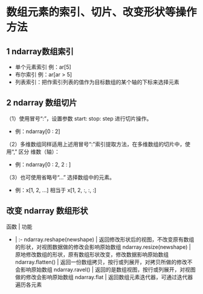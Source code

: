 
# 数组元素的索引、切片、改变形状等操作方法
## 1 ndarray数组索引
- 单个元素索引 例：ar[5]
- 布尔索引 例：ar[ar > 5]
- 列表索引：把作索引列表的值作为目标数组的某个轴的下标来选择元素
## 2 ndarray 数组切片

（1）使用冒号“:”，设置参数 start: stop: step 进行切片操作。
- 例：ndarray[0 : 2] 

（2）多维数组同样适用上述用冒号“:”索引提取方法，在多维数组的切片中，使用“,” 区分
维数（轴）：
- 例：ndarray[0 : 2, 2 : ]

（3）也可使用省略号“…” 选择数组中的元素。
- 例：x[1, 2, ...] 相当于 x[1, 2, :, :, :]
## 改变 ndarray 数组形状 
 函数 | 功能
 - | :-
ndarray.reshape(newshape) | 返回修改形状后的视图，不改变原有数组的形状，对视图数据做的修改会影响原始数组
ndarray.resize(newshape) | 原地修改数组的形状，原有数组形状改变，修改数据影响原始数组
ndarray.flatten() | 返回一份数组拷贝，按行或列展开，对拷贝所做的修改不会影响原始数组
ndarray.ravel() | 返回的是数组视图，按行或列展开，对视图做的修改会影响原始数组
ndarray.flat | 返回数组元素迭代器，可通过迭代器遍历各元素